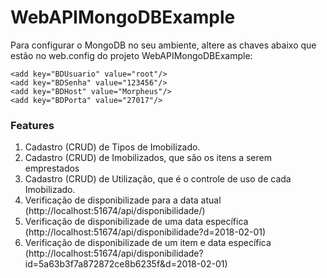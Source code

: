 # WebAPIMongoDBExample

Para configurar o MongoDB no seu ambiente, altere as chaves abaixo que estão no web.config do projeto WebAPIMongoDBExample:
```
<add key="BDUsuario" value="root"/>
<add key="BDSenha" value="123456"/>
<add key="BDHost" value="Morpheus"/>
<add key="BDPorta" value="27017"/>
```
### Features
1) Cadastro (CRUD) de Tipos de Imobilizado.
2) Cadastro (CRUD) de Imobilizados, que são os itens a serem emprestados
3) Cadastro (CRUD) de Utilização, que é o controle de uso de cada Imobilizado.
5) Verificação de disponibilizade para a data atual (http://localhost:51674/api/disponibilidade/)
6) Verificação de disponibilizade de uma data específica (http://localhost:51674/api/disponibilidade?d=2018-02-01)
7) Verificação de disponibilizade de um item e data específica (http://localhost:51674/api/disponibilidade?id=5a63b3f7a872872ce8b6235f&d=2018-02-01)
